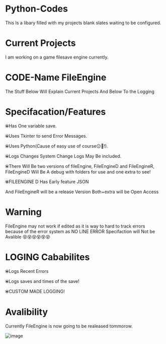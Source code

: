 # Python-Codes

This Is a libary filled with my projects blank slates waiting to be configured.


# Current Projects

I am working on a game filesave engine currently.

# CODE-Name FileEngine

The Stuff Below Will Explain Current Projects And Below To the Logging

# Specifacation/Features

⦿Has One variable save.

⦿Uses Tkinter to send Error Messages.

⦿Uses Python(Cause of easy use of course😑🤨!).

⦿Logs Changes System Change Logs May Be included.


⦿There Will Be two versions of fileEngine, FileEngineD and FileEngineR, FileEngineD Will Be A debug with folders for use and one extra to see!

⦿FILEENGINE D Has Early feature JSON


And FileEngineR will be a release Version Both+extra will be Open Access

# Warning

FileEngine may not work if edited as it is way to hard to track errors because of the error system as NO LINE ERROR Specifaction will Not be Avalible
😵😵😵😵😵😵
# LOGING Cababilites
⦿Logs Recent Errors

⦿Logs saves and times of the save!

⦿CUSTOM MADE LOGGING!

# Avalibility

Currently FileEngine is now going to be realeased tommorow.

![image](https://user-images.githubusercontent.com/88864958/163095003-715a2f26-597d-46eb-8747-2cdcd885ba4e.png)


